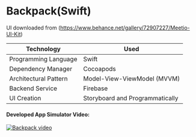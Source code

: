 # Backpack(Swift)
UI downloaded from (https://www.behance.net/gallery/72907227/Meetio-UI-Kit)

Technology   |  Used
------------ | -------------
Programming Language | Swift 
Dependency Manager | Cocoapods 
Architectural Pattern | Model-View-ViewModel (MVVM)
Backend Service | Firebase 
UI Creation | Storyboard and Programmatically


#### Developed App Simulator Video:

[![Backpack video](http://img.youtube.com/vi/v3i8oToZQUA/0.jpg)](http://www.youtube.com/watch?v=v3i8oToZQUA)
